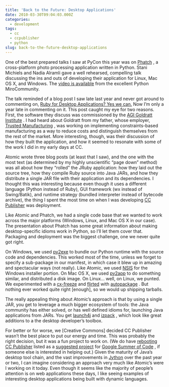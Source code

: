 ```yaml
---
title: 'Back to the Future: Desktop Applications'
date: 2010-03-30T09:04:03.000Z
categories:
  - development
tags:
  - cc
  - ccpublisher
  - python
slug: back-to-the-future-desktop-applications
---
```

One of the best prepared talks I saw at PyCon this year was on [Phatch][1] , a cross-platform photo processing application written in Python. Stani Michiels and Nadia Alramli gave a well rehearsed, compelling talk discussing the ins and outs of developing their application for Linux, Mac OS X, and Windows. The [video is available][2]  from the excellent Python MiroCommunity.

The talk reminded of a blog post I saw late last year and never got around to commenting on, [Ruby for Desktop Applications? Yes we can.][3]  Now I’m only a year late in commenting on it. This post caught my eye for two reasons. First, the software they discuss was commissioned by the [AGI Goldratt Institute][4] . I had heard about Goldratt from my father, whose employer, [Trusted Manufacturing][5] , was working on implementing constraints-based manufacturing as a way to reduce costs and distinguish themselves from the rest of the market. More interesting, though, was their discussion of how they built the application, and how it seemed to resonate with some of the work I did in my early days at CC.

Atomic wrote three blog posts (at least that I saw), and the one with the most text (as determined by my highly unscientific “page down” method) was all about how they “rolled” the JRuby application: how they laid out the source tree, how they compile Ruby source into Java JARs, and how they distribute a single JAR file with their application and its dependencies. I thought this was interesting because even though it uses a different language (Python instead of Ruby), GUI framework (wx instead of Swing/Batik), and runtime strategy (bundled interpreter instead of bytecode archive), the thing I spent the most time on when I was developing [CC Publisher][6]  was deployment.

Like Atomic and Phatch, we had a single code base that we wanted to work across the major platforms (Windows, Linux, and Mac OS X in our case). The presentation about Phatch has some great information about making desktop-specific idioms work in Python, so I’ll let them cover that. Packaging and deployment was the biggest challenge, one we never quite got right.

On Windows, we used [py2exe][7]  to bundle our Python runtime with the source code and dependencies. This worked most of the time, unless we forget to specify a sub-package in our manifest, in which case it blew up in amazing and spectacular ways (not really). Like Atomic, we used [NSIS][8]  for the Windows installer portion. On Mac OS X, we used [py2app][9]  to do something similar, and distributed a disk image. On Linux… well, on Linux, we punted. We experimented with a [cx-freeze][10]  and [flirted][11]  with [autopackage][12] . But nothing ever worked quite right [enough], so we would up shipping tarballs.

The really appealing thing about Atomic’s approach is that by using a single JAR, you get to leverage a much bigger ecosystem of tools: the Java community has either solved, or has well defined idioms for, launching Java applications from JARs. You get [launch4j][13]  and [izpack][14] , which look like great additions to a the desktop developer’s toolbox.

For better or for worse, we [Creative Commons] decided CC Publisher wasn’t the best place to put our energy and time. This was probably the right decision, but it was a fun project to work on. (We do have [rebooting CC Publisher][15]  listed as a [suggested project][16]  for [Google Summer of Code][17] , if someone else is interested in helping out.) Given the maturity of Java’s desktop tool chain, and the vast improvements in [Jython][18]  over the past year or two, I can imagine considering an approach very much like Atomic’s were I working on it today. Even though it seems like the majority of people’s attention is on web applications these days, I like seeing examples of interesting desktop applications being built with dynamic languages.



 [1]: http://photobatch.stani.be/
 [2]: http://python.mirocommunity.org/video/1595/pycon-2010-cross-platform-appl
 [3]: http://spin.atomicobject.com/2009/01/30/ruby-for-desktop-applications-yes-we-can
 [4]: http://www.goldratt.com/
 [5]: http://trustedmfg.com/
 [6]: http://wiki.creativecommons.org/CC_Publisher
 [7]: http://www.py2exe.org/
 [8]: http://nsis.sourceforge.net/
 [9]: http://svn.pythonmac.org/py2app/py2app/trunk/doc/index.html
 [10]: http://cx-freeze.sourceforge.net/
 [11]: http://yergler.net/blog/2005/08/17/packaging-applications-for-linux-with-autopackage/
 [12]: http://autopackage.org/
 [13]: http://launch4j.sourceforge.net/
 [14]: http://izpack.org/
 [15]: http://wiki.creativecommons.org/CC_Publisher_Refresh_and_Update
 [16]: http://wiki.creativecommons.org/Developer_Challenges
 [17]: http://socghop.appspot.com/gsoc/org/show/google/gsoc2010/creativecommons
 [18]: http://jython.org/
